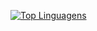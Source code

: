 [![Top Linguagens](https://github-readme-stats.vercel.app/api/top-langs/?username=henriquegarcia-web&layout=compact)](https://github.com/anuraghazra/github-readme-stats)
